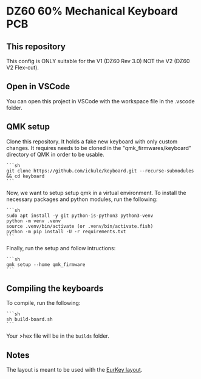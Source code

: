 # DZ60 60% Mechanical Keyboard PCB

## This repository

This config is ONLY suitable for the V1 (DZ60 Rev 3.0) NOT the V2 (DZ60 V2 Flex-cut).

## Open in VSCode

You can open this project in VSCode with the workspace file in the .vscode folder.

## QMK setup

Clone this repository. It holds a fake new keyboard with only custom changes. It requires needs to be cloned in the "qmk_firmwares/keyboard" directory of QMK in order to be usable.

    ```sh
    git clone https://github.com/ickule/keyboard.git --recurse-submodules && cd keyboard
    ```

Now, we want to setup setup qmk in a virtual environment.
To install the necessary packages and python modules, run the following:

    ```sh
    sudo apt install -y git python-is-python3 python3-venv
    python -m venv .venv
    source .venv/bin/activate (or .venv/bin/activate.fish)
    python -m pip install -U -r requirements.txt
    ```

Finally, run the setup and follow intructions:

    ```sh
    qmk setup --home qmk_firmware
    ```

## Compiling the keyboards

To compile, run the following:

    ```sh
    sh build-board.sh
    ```
Your >hex file will be in the `builds` folder.

## Notes

The layout is meant to be used with the [EurKey layout](https://eurkey.steffen.bruentjen.eu/start.html).
